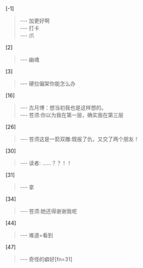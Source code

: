 
[-1] 
>--- 加更好啊<br>
>--- 打卡<br>
>--- 爪<br>

[2] 
>--- 幽魂<br>

[3] 
>--- 硬拉偏架你能怎么办<br>

[16] 
>--- 古月博：想当初我也是这样想的。<br>
>--- 苍须:你以为我在第一层，确实我在第三层<br>

[26] 
>--- 苍须这是一箭双雕:既报了仇，又交了两个朋友！<br>

[30] 
>--- 读者: ……？？！！<br>

[31] 
>--- 拿<br>

[34] 
>--- 苍须:她还得谢谢我呢<br>

[44] 
>--- 难道=看到<br>

[47] 
>--- 奇怪的癖好[fn=31]<br>

[55] 
>--- [fn=16]杀人，还要诛心，好可怕啊<br>

[58] 
>--- 多打了引号<br>
>--- 说什么？<br>

[74] 
>--- 苍须: 我狠起来连自己都砍！<br>
>--- 苍须：没错，就是这样。[fn=5][fn=5][fn=5]
方源：没错，就是这样。[fn=5][fn=5][fn=5]
两个人都在憋笑[fn=33][fn=33][fn=33]<br>

[75] 
>--- 苍须: 听我说，谢谢你！<br>
>--- 苍须：想啥来啥，大好人啊<br>

[85] 
>--- 苍须：可是我就是想要进去啊[fn=4][fn=4][fn=4]，团长才是我的救赎。<br>

[89] 
>--- 我滴任务完成了！<br>
>--- 开始拐人了<br>

[100] 
>--- 这段虽然不算特别的完美，说服力也还可以<br>
>--- 劳模的味道，回味无穷<br>

[102] 
>--- 真人定论了！<br>
>--- 苍须的蛋白质含量是牛肉的几倍？<br>

[103] 
>--- 以小博大，弱小也可以成为优势。<br>
>--- 有没出青山岗的劳模那虽是局中旗子，但亦有旗手的风范了<br>

[104] 
>--- 可谓老奸巨猾<br>

[105] 
>--- 有点源味了。<br>
>--- 承接了方源的“恶”！<br>
>--- 很中肯的评价<br>

[109] 
>--- 这里是不是重复了<br>
>--- 好家伙套娃<br>

[111] 
>--- 苍须是队伍里最像劳模的（虽然也不算太像）<br>
>--- 换句话说苍须为了提升资质间接献祭了一个种族，咦，好像在哪里看过<br>

[112] 
>--- 弱小也是一种优势啊，因为他弱，所以他就被那些强者所忽略，利用一些计谋达成自己的目的<br>
>--- 苍须:哈哈哈，我的资质提升了！<br>
>--- 大爱仙尊本尊无疑了<br>
>--- 厉害 终于加速了<br>
>--- 希望是个高级血脉<br>
>--- 好好好！<br>

